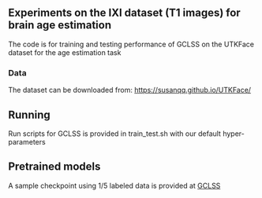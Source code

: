 
## Experiments on the IXI dataset (T1 images) for brain age estimation

The code is for training and testing performance of GCLSS on the UTKFace dataset for the age estimation task

### Data

The dataset can be downloaded from: https://susanqq.github.io/UTKFace/


## Running

Run scripts for GCLSS is provided in train_test.sh with our default hyper-parameters


## Pretrained models

A sample checkpoint using 1/5 labeled data is provided at [GCLSS](https://drive.google.com/drive/folders/1K03i8NkqHscXiZG4sGNsRjvCuQ9zS1WV?usp=sharing) 







